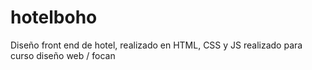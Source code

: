 # hotelboho
Diseño front end de hotel, realizado en HTML, CSS y JS realizado para curso diseño web / focan
